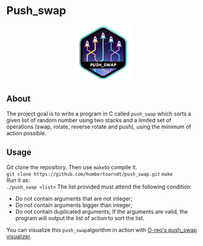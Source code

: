 # Push_swap
<div align="center">

![badge](https://github.com/humbertoarndt/humbertoarndt/blob/main/42_badges/push_swape.png)  

</div>

## About
The project goal is to write a program in C called `push_swap` which sorts a given list of random number using two stacks and a limited set of operations (swap, rotate, reverse rotate and push), using the minimum of action possible.

## Usage
Git clone the repository. Then use `make`to compile it.  
```git clone https://github.com/humbertoarndt/push_swap.git```
```make```  
Run it as:  
```./push_swap <list>```
The list provided must attend the following condition:
* Do not contain arguments that are not integer;
* Do not contain arguments bigger than integer;
* Do not contain duplicated arguments;
If the arguments are valid, the program will output the list of action to sort the list.

You can visualize this `push_swap`algorithm in action with [O-reo's push_swap visualizer](https://github.com/o-reo/push_swap_visualizer).